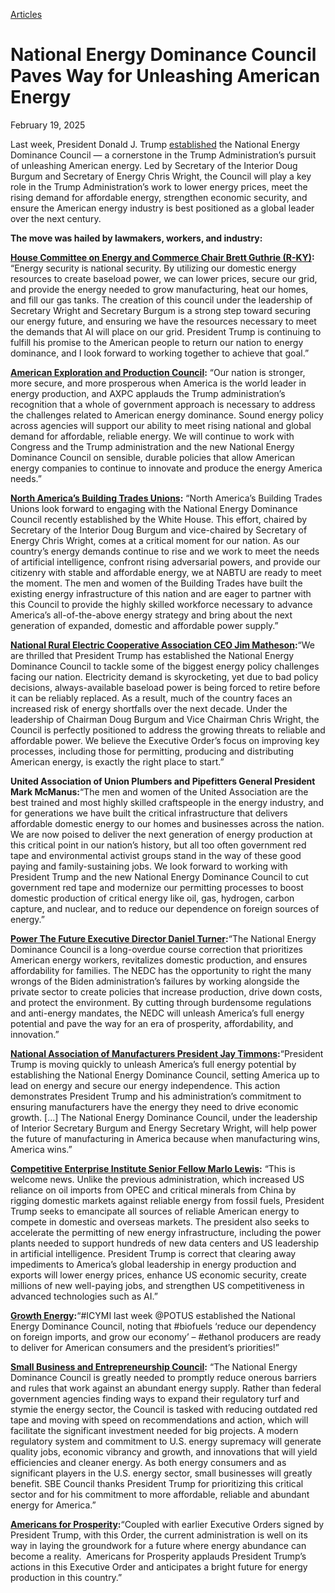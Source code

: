 [Articles](https://www.whitehouse.gov/articles/)

# 					National Energy Dominance Council Paves Way for Unleashing American Energy				

February 19, 2025

Last week, President Donald J. Trump [established](https://www.whitehouse.gov/fact-sheets/2025/02/fact-sheet-president-donald-j-trump-establishes-the-national-energy-dominance-council/) the National Energy Dominance Council — a cornerstone in the Trump Administration’s pursuit of unleashing American energy. Led by Secretary of the Interior Doug Burgum and Secretary of Energy Chris Wright, the Council will play a key role in the Trump Administration’s work to lower energy prices, meet the rising demand for affordable energy, strengthen economic security, and ensure the American energy industry is best positioned as a global leader over the next century.

**The move was hailed by lawmakers, workers, and industry:**

[**House Committee on Energy and Commerce Chair Brett Guthrie (R-KY)**](https://energycommerce.house.gov/posts/chairman-guthrie-commends-the-creation-of-the-national-energy-dominance-council)**:** “Energy security is national security. By utilizing our domestic energy resources to create baseload power, we can lower prices, secure our grid, and provide the energy needed to grow manufacturing, heat our homes, and fill our gas tanks. The creation of this council under the leadership of Secretary Wright and Secretary Burgum is a strong step toward securing our energy future, and ensuring we have the resources necessary to meet the demands that AI will place on our grid. President Trump is continuing to fulfill his promise to the American people to return our nation to energy dominance, and I look forward to working together to achieve that goal.”

[**American Exploration and Production Council**](https://axpc.org/2025/02/14/axpc-statement-on-creation-of-national-energy-dominance-council/)**:** “Our nation is stronger, more secure, and more prosperous when America is the world leader in energy production, and AXPC applauds the Trump administration’s recognition that a whole of government approach is necessary to address the challenges related to American energy dominance. Sound energy policy across agencies will support our ability to meet rising national and global demand for affordable, reliable energy. We will continue to work with Congress and the Trump administration and the new National Energy Dominance Council on sensible, durable policies that allow American energy companies to continue to innovate and produce the energy America needs.”

[**North America’s Building Trades Unions**](https://www.nabtu.org/press_releases/nabtu-statement-on-national-energy-dominance-council/)**:** “North America’s Building Trades Unions look forward to engaging with the National Energy Dominance Council recently established by the White House. This effort, chaired by Secretary of the Interior Doug Burgum and vice-chaired by Secretary of Energy Chris Wright, comes at a critical moment for our nation. As our country’s energy demands continue to rise and we work to meet the needs of artificial intelligence, confront rising adversarial powers, and provide our citizenry with stable and affordable energy, we at NABTU are ready to meet the moment. The men and women of the Building Trades have built the existing energy infrastructure of this nation and are eager to partner with this Council to provide the highly skilled workforce necessary to advance America’s all-of-the-above energy strategy and bring about the next generation of expanded, domestic and affordable power supply.”

[**National Rural Electric Cooperative Association CEO Jim Matheson**](https://www.electric.coop/americas-electric-cooperatives-applaud-formation-of-the-national-energy-dominance-council)**:**“We are thrilled that President Trump has established the National Energy Dominance Council to tackle some of the biggest energy policy challenges facing our nation. Electricity demand is skyrocketing, yet due to bad policy decisions, always-available baseload power is being forced to retire before it can be reliably replaced. As a result, much of the country faces an increased risk of energy shortfalls over the next decade. Under the leadership of Chairman Doug Burgum and Vice Chairman Chris Wright, the Council is perfectly positioned to address the growing threats to reliable and affordable power. We believe the Executive Order’s focus on improving key processes, including those for permitting, producing and distributing American energy, is exactly the right place to start.”

**United Association of Union Plumbers and Pipefitters General President Mark McManus:**“The men and women of the United Association are the best trained and most highly skilled craftspeople in the energy industry, and for generations we have built the critical infrastructure that delivers affordable domestic energy to our homes and businesses across the nation. We are now poised to deliver the next generation of energy production at this critical point in our nation’s history, but all too often government red tape and environmental activist groups stand in the way of these good paying and family-sustaining jobs. We look forward to working with President Trump and the new National Energy Dominance Council to cut government red tape and modernize our permitting processes to boost domestic production of critical energy like oil, gas, hydrogen, carbon capture, and nuclear, and to reduce our dependence on foreign sources of energy.”

[**Power The Future Executive Director Daniel Turner**](https://powerthefuture.com/president-trump-announces-the-national-energy-dominance-council/)**:**“The National Energy Dominance Council is a long-overdue course correction that prioritizes American energy workers, revitalizes domestic production, and ensures affordability for families. The NEDC has the opportunity to right the many wrongs of the Biden administration’s failures by working alongside the private sector to create policies that increase production, drive down costs, and protect the environment. By cutting through burdensome regulations and anti-energy mandates, the NEDC will unleash America’s full energy potential and pave the way for an era of prosperity, affordability, and innovation.”

[**National Association of Manufacturers President Jay Timmons**](https://nam.org/manufacturers-national-energy-dominance-council-shows-president-trumps-commitment-to-american-energy-leadership-and-manufacturing-growth-33293/?stream=series-press-releases)**:**“President Trump is moving quickly to unleash America’s full energy potential by establishing the National Energy Dominance Council, setting America up to lead on energy and secure our energy independence. This action demonstrates President Trump and his administration’s commitment to ensuring manufacturers have the energy they need to drive economic growth. […] The National Energy Dominance Council, under the leadership of Interior Secretary Burgum and Energy Secretary Wright, will help power the future of manufacturing in America because when manufacturing wins, America wins.”

[**Competitive Enterprise Institute Senior Fellow Marlo Lewis**](https://cei.org/news_releases/cei-applauds-launch-of-president-trumps-national-energy-dominance-council/)**:** “This is welcome news. Unlike the previous administration, which increased US reliance on oil imports from OPEC and critical minerals from China by rigging domestic markets against reliable energy from fossil fuels, President Trump seeks to emancipate all sources of reliable American energy to compete in domestic and overseas markets. The president also seeks to accelerate the permitting of new energy infrastructure, including the power plants needed to support hundreds of new data centers and US leadership in artificial intelligence. President Trump is correct that clearing away impediments to America’s global leadership in energy production and exports will lower energy prices, enhance US economic security, create millions of new well-paying jobs, and strengthen US competitiveness in advanced technologies such as AI.”

[**Growth Energy**](https://x.com/GrowthEnergy/status/1891885351733547320)**:**“#ICYMI last week @POTUS established the National Energy Dominance Council, noting that #biofuels ‘reduce our dependency on foreign imports, and grow our economy’ – #ethanol producers are ready to deliver for American consumers and the president’s priorities!”

[**Small Business and Entrepreneurship Council**](https://sbecouncil.org/2025/02/17/sbe-council-applauds-president-trumps-national-energy-dominance-council-eo/)**:** “The National Energy Dominance Council is greatly needed to promptly reduce onerous barriers and rules that work against an abundant energy supply. Rather than federal government agencies finding ways to expand their regulatory turf and stymie the energy sector, the Council is tasked with reducing outdated red tape and moving with speed on recommendations and action, which will facilitate the significant investment needed for big projects. A modern regulatory system and commitment to U.S. energy supremacy will generate quality jobs, economic vibrancy and growth, and innovations that will yield efficiencies and cleaner energy. As both energy consumers and as significant players in the U.S. energy sector, small businesses will greatly benefit. SBE Council thanks President Trump for prioritizing this critical sector and for his commitment to more affordable, reliable and abundant energy for America.”

[**Americans for Prosperity**](https://americansforprosperity.org/policy-corner/president-trump-establishes-national-energy-dominance-council/)**:**“Coupled with earlier Executive Orders signed by President Trump, with this Order, the current administration is well on its way in laying the groundwork for a future where energy abundance can become a reality.  Americans for Prosperity applauds President Trump’s actions in this Executive Order and anticipates a bright future for energy production in this country.”
